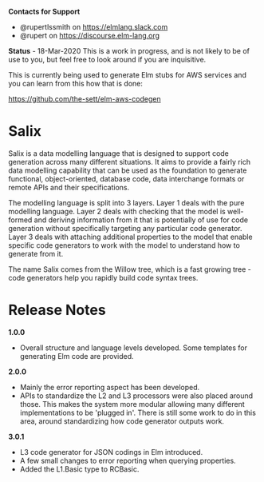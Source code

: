 **Contacts for Support**
- @rupertlssmith on https://elmlang.slack.com
- @rupert on https://discourse.elm-lang.org

**Status** - 18-Mar-2020
This is a work in progress, and is not likely to be of use to you, but feel free to look around if you are inquisitive.

This is currently being used to generate Elm stubs for AWS services and you can learn from this how that is done:

https://github.com/the-sett/elm-aws-codegen



# Salix

Salix is a data modelling language that is designed to support code generation across many different situations. It aims to provide a fairly rich data modelling capability that can be used as the foundation to generate functional, object-oriented, database code, data interchange formats or remote APIs and their specifications.

The modelling language is split into 3 layers. Layer 1 deals with the pure modelling language. Layer 2 deals with checking that the model is well-formed and deriving information from it that is potentially of use for code generation without specifically targeting any particular code generator. Layer 3 deals with attaching additional properties to the model that enable specific code generators to work with the model to understand how to generate from it.

The name Salix comes from the Willow tree, which is a fast growing tree - code generators help you rapidly build code syntax trees.

# Release Notes

**1.0.0**
- Overall structure and language levels developed. Some templates for
generating Elm code are provided.

**2.0.0**
- Mainly the error reporting aspect has been developed.
- APIs to standardize the L2 and L3 processors were also placed around those. This makes the system more modular allowing many different implementations to be
'plugged in'. There is still some work to do in this area, around standardizing
how code generator outputs work.

**3.0.1**
- L3 code generator for JSON codings in Elm introduced.
- A few small changes to error reporting when querying properties.
- Added the L1.Basic type to RCBasic.
